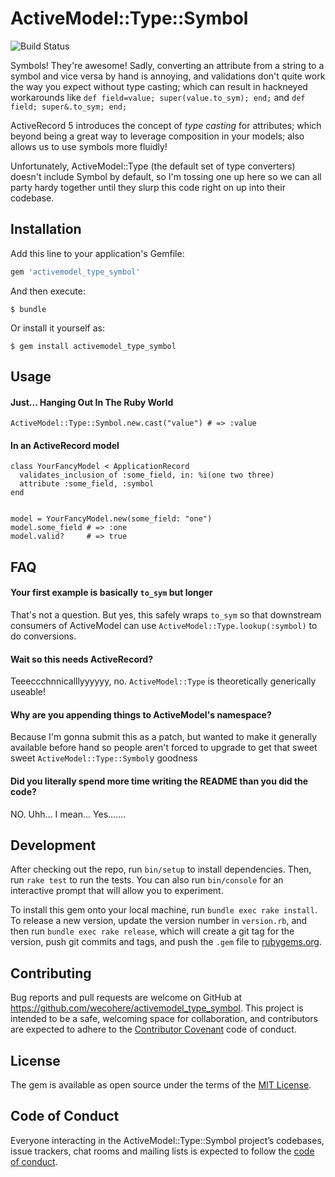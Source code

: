 # ActiveModel::Type::Symbol
![Build
Status](https://travis-ci.org/wecohere/activemodel_type_symbol.svg?branch=primary)

Symbols! They're awesome! Sadly, converting an attribute from a string to a
symbol and vice versa by hand is annoying, and validations don't quite work the
way you expect without type casting; which can result in hackneyed
workarounds like `def field=value; super(value.to_sym); end;` and `def field;
super&.to_sym; end;`

ActiveRecord 5 introduces the concept of *type casting* for attributes; which
beyond being a great way to leverage composition in your models; also allows us
to use symbols more fluidly!

Unfortunately, ActiveModel::Type (the default set of type converters) doesn't
include Symbol by default, so I'm tossing one up here so we can all party hardy
together until they slurp this code right on up into their codebase.

## Installation

Add this line to your application's Gemfile:

```ruby
gem 'activemodel_type_symbol'
```

And then execute:

    $ bundle

Or install it yourself as:

    $ gem install activemodel_type_symbol

## Usage

#### Just... Hanging Out In The Ruby World
`ActiveModel::Type::Symbol.new.cast("value") # => :value`


#### In an ActiveRecord model
```
class YourFancyModel < ApplicationRecord
  validates_inclusion_of :some_field, in: %i(one two three)
  attribute :some_field, :symbol
end


model = YourFancyModel.new(some_field: "one")
model.some_field # => :one
model.valid?     # => true
```
## FAQ

#### Your first example is basically `to_sym` but longer
That's not a question. But yes, this safely wraps `to_sym` so that downstream
consumers of ActiveModel can use `ActiveModel::Type.lookup(:symbol)` to do
conversions.

#### Wait so this needs ActiveRecord?
Teeeccchnnicalllyyyyyy, no. `ActiveModel::Type` is theoretically generically
useable!

#### Why are you appending things to ActiveModel's namespace?
Because I'm gonna submit this as a patch, but wanted to make it generally
available before hand so people aren't forced to upgrade to get that sweet sweet
`ActiveModel::Type::Symbol`y goodness

#### Did you literally spend more time writing the README than you did the code?
NO. Uhh... I mean... Yes.......

## Development

After checking out the repo, run `bin/setup` to install dependencies. Then, run
`rake test` to run the tests. You can also run `bin/console` for an interactive
prompt that will allow you to experiment.

To install this gem onto your local machine, run `bundle exec rake install`. To
release a new version, update the version number in `version.rb`, and then run
`bundle exec rake release`, which will create a git tag for the version, push
git commits and tags, and push the `.gem` file to
[rubygems.org](https://rubygems.org).

## Contributing

Bug reports and pull requests are welcome on GitHub at
https://github.com/wecohere/activemodel_type_symbol. This project is intended
to be a safe, welcoming space for collaboration, and contributors are expected
to adhere to the [Contributor Covenant](http://contributor-covenant.org) code of
conduct.

## License

The gem is available as open source under the terms of the [MIT
License](http://opensource.org/licenses/MIT).

## Code of Conduct

Everyone interacting in the ActiveModel::Type::Symbol project’s codebases, issue
trackers, chat rooms and mailing lists is expected to follow the [code of
conduct](https://github.com/wecohere/activemodel_type_symbol/blob/master/CODE_OF_CONDUCT.md).
